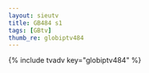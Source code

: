 ```yaml
--- 
layout: sieutv
title: GB484 s1
tags: [GBtv]
thumb_re: globiptv484
---
```

{% include tvadv key="globiptv484" %} 
